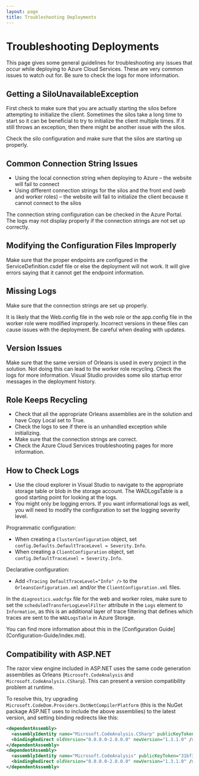 ```yaml
---
layout: page
title: Troubleshooting Deployments
---
```


# Troubleshooting Deployments

This page gives some general guidelines for troubleshooting any issues that occur while deploying to Azure Cloud Services.
These are very common issues to watch out for. Be sure to check the logs for more information.

## Getting a SiloUnavailableException

First check to make sure that you are actually starting the silos before attempting to initialize the client. Sometimes the
silos take a long time to start so it can be beneficial to try to initialize the client multiple times. If it still throws an
exception, then there might be another issue with the silos.

Check the silo configuration and make sure that the silos are starting up properly.

## Common Connection String Issues
-	Using the local connection string when deploying to Azure – the website will fail to connect
-	Using different connection strings for the silos and the front end (web and worker roles) – the website will fail to
initialize the client because it cannot connect to the silos

The connection string configuration can be checked in the Azure Portal. The logs may not display properly if the connection
strings are not set up correctly.

## Modifying the Configuration Files Improperly

Make sure that the proper endpoints are configured in the ServiceDefinition.csdef file or else the deployment will not work.
It will give errors saying that it cannot get the endpoint information.

## Missing Logs
Make sure that the connection strings are set up properly.

It is likely that the Web.config file in the web role or the app.config file in the worker role were modified improperly.
Incorrect versions in these files can cause issues with the deployment. Be careful when dealing with updates.

## Version Issues
Make sure that the same version of Orleans is used in every project in the solution. Not doing this can lead to the worker
role recycling. Check the logs for more information. Visual Studio provides some silo startup error messages in the deployment history.

## Role Keeps Recycling
- Check that all the appropriate Orleans assemblies are in the solution and have Copy Local set to True.
- Check the logs to see if there is an unhandled exception while initializing.
- Make sure that the connection strings are correct.
- Check the Azure Cloud Services troubleshooting pages for more information.

## How to Check Logs
- Use the cloud explorer in Visual Studio to navigate to the appropriate storage table or blob in the storage account. The WADLogsTable is a good starting point for looking at the logs.
- You might only be logging errors. If you want informational logs as well, you will need to modify the configuration to set the logging severity level.

Programmatic configuration:
- When creating a `ClusterConfiguration` object, set `config.Defaults.DefaultTraceLevel = Severity.Info`.
- When creating a `ClientConfiguration` object, set `config.DefaultTraceLevel = Severity.Info`.

Declarative configuration:
- Add `<Tracing DefaultTraceLevel="Info" />` to the `OrleansConfiguration.xml` and/or the `ClientConfiguration.xml` files.

In the `diagnostics.wadcfgx` file for the web and worker roles, make sure to set the `scheduledTransferLogLevelFilter` attribute in the `Logs` element to `Information`, as this is an additional layer of trace filtering that defines which traces are sent to the `WADLogsTable` in Azure Storage.

You can find more information about this in the [Configuration Guide] (Configuration-Guide/index.md).

## Compatibility with ASP.NET

The razor view engine included in ASP.NET uses the same code generation assemblies as Orleans (`Microsoft.CodeAnalysis` and `Microsoft.CodeAnalysis.CSharp`). This can present a version compatibility problem at runtime.

To resolve this, try upgrading `Microsoft.CodeDom.Providers.DotNetCompilerPlatform` (this is the NuGet package ASP.NET uses to include the above assemblies) to the latest version, and setting binding redirects like this:

```xml
<dependentAssembly>
  <assemblyIdentity name="Microsoft.CodeAnalysis.CSharp" publicKeyToken="31bf3856ad364e35" culture="neutral" />
  <bindingRedirect oldVersion="0.0.0.0-2.0.0.0" newVersion="1.3.1.0" />
</dependentAssembly>
<dependentAssembly>
  <assemblyIdentity name="Microsoft.CodeAnalysis" publicKeyToken="31bf3856ad364e35" culture="neutral" />
  <bindingRedirect oldVersion="0.0.0.0-2.0.0.0" newVersion="1.3.1.0" />
</dependentAssembly>
```
